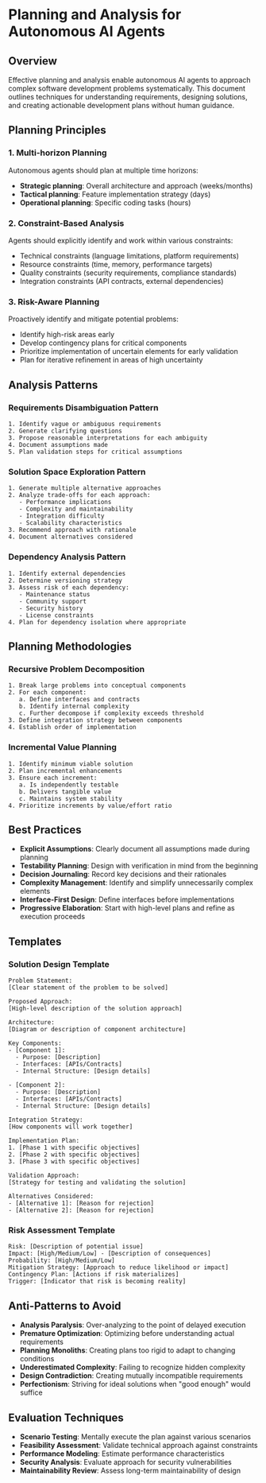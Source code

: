 # Planning and Analysis for Autonomous AI Agents

## Overview

Effective planning and analysis enable autonomous AI agents to approach complex software development problems systematically. This document outlines techniques for understanding requirements, designing solutions, and creating actionable development plans without human guidance.

## Planning Principles

### 1. Multi-horizon Planning

Autonomous agents should plan at multiple time horizons:

- **Strategic planning**: Overall architecture and approach (weeks/months)
- **Tactical planning**: Feature implementation strategy (days)
- **Operational planning**: Specific coding tasks (hours)

### 2. Constraint-Based Analysis

Agents should explicitly identify and work within various constraints:

- Technical constraints (language limitations, platform requirements)
- Resource constraints (time, memory, performance targets)
- Quality constraints (security requirements, compliance standards)
- Integration constraints (API contracts, external dependencies)

### 3. Risk-Aware Planning

Proactively identify and mitigate potential problems:

- Identify high-risk areas early
- Develop contingency plans for critical components
- Prioritize implementation of uncertain elements for early validation
- Plan for iterative refinement in areas of high uncertainty

## Analysis Patterns

### Requirements Disambiguation Pattern

```
1. Identify vague or ambiguous requirements
2. Generate clarifying questions
3. Propose reasonable interpretations for each ambiguity
4. Document assumptions made
5. Plan validation steps for critical assumptions
```

### Solution Space Exploration Pattern

```
1. Generate multiple alternative approaches
2. Analyze trade-offs for each approach:
   - Performance implications
   - Complexity and maintainability
   - Integration difficulty
   - Scalability characteristics
3. Recommend approach with rationale
4. Document alternatives considered
```

### Dependency Analysis Pattern

```
1. Identify external dependencies
2. Determine versioning strategy
3. Assess risk of each dependency:
   - Maintenance status
   - Community support
   - Security history
   - License constraints
4. Plan for dependency isolation where appropriate
```

## Planning Methodologies

### Recursive Problem Decomposition

```
1. Break large problems into conceptual components
2. For each component:
   a. Define interfaces and contracts
   b. Identify internal complexity
   c. Further decompose if complexity exceeds threshold
3. Define integration strategy between components
4. Establish order of implementation
```

### Incremental Value Planning

```
1. Identify minimum viable solution
2. Plan incremental enhancements
3. Ensure each increment:
   a. Is independently testable
   b. Delivers tangible value
   c. Maintains system stability
4. Prioritize increments by value/effort ratio
```

## Best Practices

- **Explicit Assumptions**: Clearly document all assumptions made during planning
- **Testability Planning**: Design with verification in mind from the beginning
- **Decision Journaling**: Record key decisions and their rationales
- **Complexity Management**: Identify and simplify unnecessarily complex elements
- **Interface-First Design**: Define interfaces before implementations
- **Progressive Elaboration**: Start with high-level plans and refine as execution proceeds

## Templates

### Solution Design Template

```
Problem Statement:
[Clear statement of the problem to be solved]

Proposed Approach:
[High-level description of the solution approach]

Architecture:
[Diagram or description of component architecture]

Key Components:
- [Component 1]:
  - Purpose: [Description]
  - Interfaces: [APIs/Contracts]
  - Internal Structure: [Design details]

- [Component 2]:
  - Purpose: [Description]
  - Interfaces: [APIs/Contracts]
  - Internal Structure: [Design details]

Integration Strategy:
[How components will work together]

Implementation Plan:
1. [Phase 1 with specific objectives]
2. [Phase 2 with specific objectives]
3. [Phase 3 with specific objectives]

Validation Approach:
[Strategy for testing and validating the solution]

Alternatives Considered:
- [Alternative 1]: [Reason for rejection]
- [Alternative 2]: [Reason for rejection]
```

### Risk Assessment Template

```
Risk: [Description of potential issue]
Impact: [High/Medium/Low] - [Description of consequences]
Probability: [High/Medium/Low]
Mitigation Strategy: [Approach to reduce likelihood or impact]
Contingency Plan: [Actions if risk materializes]
Trigger: [Indicator that risk is becoming reality]
```

## Anti-Patterns to Avoid

- **Analysis Paralysis**: Over-analyzing to the point of delayed execution
- **Premature Optimization**: Optimizing before understanding actual requirements
- **Planning Monoliths**: Creating plans too rigid to adapt to changing conditions
- **Underestimated Complexity**: Failing to recognize hidden complexity
- **Design Contradiction**: Creating mutually incompatible requirements
- **Perfectionism**: Striving for ideal solutions when "good enough" would suffice

## Evaluation Techniques

- **Scenario Testing**: Mentally execute the plan against various scenarios
- **Feasibility Assessment**: Validate technical approach against constraints
- **Performance Modeling**: Estimate performance characteristics
- **Security Analysis**: Evaluate approach for security vulnerabilities
- **Maintainability Review**: Assess long-term maintainability of design 